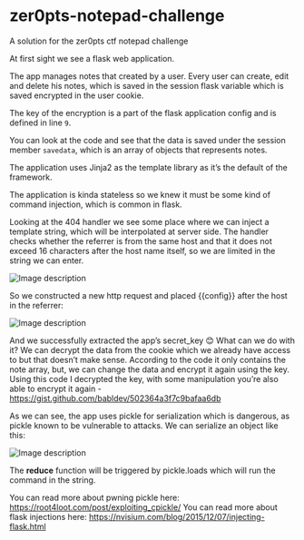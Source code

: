 # zer0pts-notepad-challenge
A solution for the zer0pts ctf notepad challenge

At first sight we see a flask web application.

The app manages notes that created by a user. Every user can create, edit and delete his notes, which is saved in the session flask variable which is saved encrypted in the user cookie. 

The key of the encryption is a part of the flask application config and is defined in line `9`.

You can look at the code and see that the data is saved under the session member `savedata`, which is an array of objects that represents notes.

The application uses Jinja2 as the template library as it’s the default of the framework. 

The application is kinda stateless so we knew it must be some kind of command injection, which is common in flask.

Looking at the 404 handler we see some place where we can inject a template string, which will be interpolated at server side. The handler checks whether the referrer is from the same host and that it does not exceed 16 characters after the host name itself, so we are limited in the string we can enter.

![Image description](https://i.imgur.com/NxsyZmN.png)

So we constructed a new http request and placed {{config}} after the host in the referrer:

![Image description](https://i.imgur.com/FZuKqHK.png)

And we successfully extracted the app’s secret_key 😊
What can we do with it? We can decrypt the data from the cookie which we already have access to but that doesn’t make sense. According to the code it only contains the note array, but, we can change the data and encrypt it again using the key.
Using this code I decrypted the key, with some manipulation you’re also able to encrypt it again - https://gist.github.com/babldev/502364a3f7c9bafaa6db

As we can see, the app uses pickle for serialization which is dangerous, as pickle known to be vulnerable to attacks.
We can serialize an object like this:

![Image description](https://imgur.com/b29c9bfb-8d41-4a15-9fde-9d0fc12f528a)

The __reduce__ function will be triggered by pickle.loads which will run the command in the string.


You can read more about pwning pickle here: https://root4loot.com/post/exploiting_cpickle/
You can read more about flask injections here: https://nvisium.com/blog/2015/12/07/injecting-flask.html

